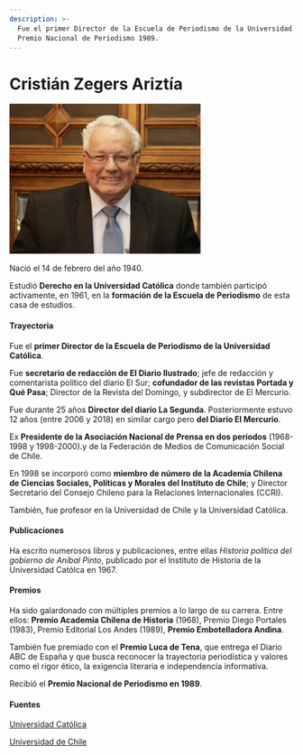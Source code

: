 ```yaml
---
description: >-
  Fue el primer Director de la Escuela de Periodismo de la Universidad Católica.
  Premio Nacional de Periodismo 1989.
---
```


# Cristián Zegers Ariztía

![Cristi&#xE1;n Zegers Arizt&#xED;a. Foto: Banco de Im&#xE1;genes UC.](../../.gitbook/assets/cristianzegers.jpg)

Nació el 14 de febrero del año 1940.

Estudió **Derecho en la Universidad Católica** donde también participó activamente, en 1961, en la **formación de la Escuela de Periodismo** de esta casa de estudios.

#### Trayectoria

Fue el **primer Director de la Escuela de Periodismo de la Universidad Católica**.

Fue **secretario de redacción de El Diario Ilustrado**; jefe de redacción y comentarista político del diario El Sur; **cofundador de las revistas Portada y Qué Pasa**; Director de la Revista del Domingo, y subdirector de El Mercurio.

Fue durante 25 años **Director del diario La Segunda**. Posteriormente estuvo 12 años \(entre 2006 y 2018\) en similar cargo pero **del Diario El Mercurio**.

Ex **Presidente de la Asociación Nacional de Prensa en dos períodos** \(1968-1998 y 1998-2000\).y de la Federación de Medios de Comunicación Social de Chile.

En 1998 se incorporó como  **miembro de número de la Academia Chilena de Ciencias Sociales, Políticas y Morales del Instituto de Chile**; y Director Secretario del Consejo Chileno para la Relaciones Internacionales \(CCRI\).

También, fue profesor en la Universidad de Chile y la Universidad Católica.

#### Publicaciones

Ha escrito numerosos libros y publicaciones, entre ellas _Historia política del gobierno de Aníbal Pinto_, publicado por el Instituto de Historia de la Universidad Católca en 1967.

#### Premios

Ha sido galardonado con múltiples premios a lo largo de su carrera. Entre ellos: **Premio Academia Chilena de Historia** \(1968\), Premio Diego Portales \(1983\), Premio Editorial Los Andes \(1989\), **Premio Embotelladora Andina**.

También fue premiado con el **Premio Luca de Tena**, que entrega el Diario ABC de España y que busca reconocer la trayectoria periodística y valores como el rigor ético, la exigencia literaria e independencia informativa.

Recibió el **Premio Nacional de Periodismo en 1989**.

#### Fuentes

[Universidad Católica](https://www.uc.cl/es/la-universidad/premios-nacionales/7437-cristian-zegers-ariztia-1940-)

[Universidad de Chile](http://www.uchile.cl/portal/presentacion/historia/grandes-figuras/premios-nacionales/periodismo/6617/cristian-zegers-ariztia)

